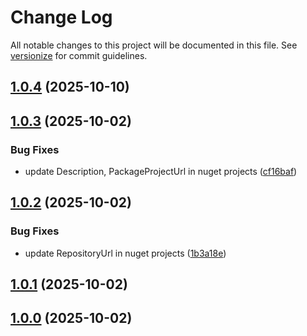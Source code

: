 # Change Log

All notable changes to this project will be documented in this file. See [versionize](https://github.com/versionize/versionize) for commit guidelines.

<a name="1.0.4"></a>
## [1.0.4](https://www.github.com/rehmanab/topica/releases/tag/v1.0.4) (2025-10-10)

<a name="1.0.3"></a>
## [1.0.3](https://www.github.com/rehmanab/topica/releases/tag/v1.0.3) (2025-10-02)

### Bug Fixes

* update Description, PackageProjectUrl in nuget projects ([cf16baf](https://www.github.com/rehmanab/topica/commit/cf16bafc8b0af88c2892869386e86a85b7303bda))

<a name="1.0.2"></a>
## [1.0.2](https://www.github.com/rehmanab/topica/releases/tag/v1.0.2) (2025-10-02)

### Bug Fixes

* update RepositoryUrl in nuget projects ([1b3a18e](https://www.github.com/rehmanab/topica/commit/1b3a18e3b1b795b62def7c282b168a869df480f2))

<a name="1.0.1"></a>
## [1.0.1](https://www.github.com/rehmanab/topica/releases/tag/v1.0.1) (2025-10-02)

<a name="1.0.0"></a>
## [1.0.0](https://www.github.com/rehmanab/topica/releases/tag/v1.0.0) (2025-10-02)


